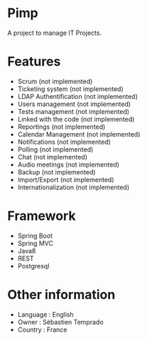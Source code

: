 # Pimp
A project to manage IT Projects.

# Features 
  - Scrum (not implemented)
  - Ticketing system (not implemented)
  - LDAP Authentification (not implemented)
  - Users management (not implemented)
  - Tests management (not implemented)
  - Linked with the code (not implemented)
  - Reportings (not implemented)
  - Calendar Management (not implemented)
  - Notifications (not implemented)
  - Polling (not implemented)
  - Chat (not implemented)
  - Audio meetings (not implemented)
  - Backup (not implemented)
  - Import/Export (not implemented)
  - Internationalization (not implemented)
  
 # Framework
  - Spring Boot
  - Spring MVC
  - Java8
  - REST
  - Postgresql
  
 # Other information
  - Language : English
  - Owner : Sébastien Temprado
  - Country : France
  
